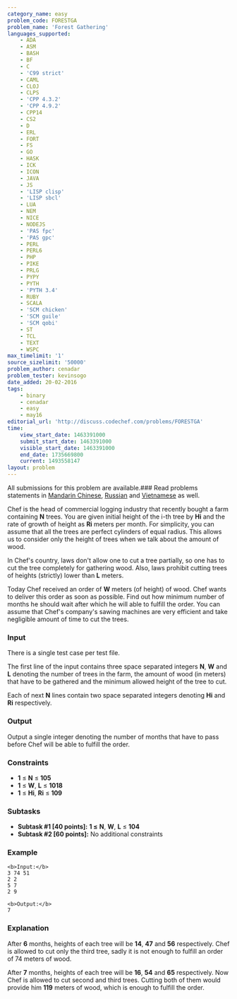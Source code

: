 ```yaml
---
category_name: easy
problem_code: FORESTGA
problem_name: 'Forest Gathering'
languages_supported:
    - ADA
    - ASM
    - BASH
    - BF
    - C
    - 'C99 strict'
    - CAML
    - CLOJ
    - CLPS
    - 'CPP 4.3.2'
    - 'CPP 4.9.2'
    - CPP14
    - CS2
    - D
    - ERL
    - FORT
    - FS
    - GO
    - HASK
    - ICK
    - ICON
    - JAVA
    - JS
    - 'LISP clisp'
    - 'LISP sbcl'
    - LUA
    - NEM
    - NICE
    - NODEJS
    - 'PAS fpc'
    - 'PAS gpc'
    - PERL
    - PERL6
    - PHP
    - PIKE
    - PRLG
    - PYPY
    - PYTH
    - 'PYTH 3.4'
    - RUBY
    - SCALA
    - 'SCM chicken'
    - 'SCM guile'
    - 'SCM qobi'
    - ST
    - TCL
    - TEXT
    - WSPC
max_timelimit: '1'
source_sizelimit: '50000'
problem_author: cenadar
problem_tester: kevinsogo
date_added: 20-02-2016
tags:
    - binary
    - cenadar
    - easy
    - may16
editorial_url: 'http://discuss.codechef.com/problems/FORESTGA'
time:
    view_start_date: 1463391000
    submit_start_date: 1463391000
    visible_start_date: 1463391000
    end_date: 1735669800
    current: 1493558147
layout: problem
---
```

All submissions for this problem are available.###  Read problems statements in [Mandarin Chinese](http://www.codechef.com/download/translated/MAY16/mandarin/FORESTGA.pdf), [Russian](http://www.codechef.com/download/translated/MAY16/russian/FORESTGA.pdf) and [Vietnamese](http://www.codechef.com/download/translated/MAY16/vietnamese/FORESTGA.pdf) as well.

Chef is the head of commercial logging industry that recently bought a farm containing **N** trees. You are given initial height of the i-th tree by **Hi** and the rate of growth of height as **Ri** meters per month. For simplicity, you can assume that all the trees are perfect cylinders of equal radius. This allows us to consider only the height of trees when we talk about the amount of wood.

In Chef's country, laws don't allow one to cut a tree partially, so one has to cut the tree completely for gathering wood. Also, laws prohibit cutting trees of heights (strictly) lower than **L** meters.

Today Chef received an order of **W** meters (of height) of wood. Chef wants to deliver this order as soon as possible. Find out how minimum number of months he should wait after which he will able to fulfill the order. You can assume that Chef's company's sawing machines are very efficient and take negligible amount of time to cut the trees.

### Input

There is a single test case per test file.

The first line of the input contains three space separated integers **N**, **W** and **L** denoting the number of trees in the farm, the amount of wood (in meters) that have to be gathered and the minimum allowed height of the tree to cut.

Each of next **N** lines contain two space separated integers denoting **Hi** and **Ri** respectively.

### Output

Output a single integer denoting the number of months that have to pass before Chef will be able to fulfill the order.

### Constraints

- **1** ≤ **N** ≤ **105**
- **1** ≤ **W**, **L** ≤ **1018**
- **1** ≤ **Hi**, **Ri** ≤ **109**

### Subtasks

- **Subtask #1 \[40 points\]:** **1 ≤**  **N**, **W**, **L** ≤ **104**
- **Subtask #2 \[60 points\]:** No additional constraints

### Example

```
<b>Input:</b>
3 74 51
2 2
5 7
2 9

<b>Output:</b>
7

```
### Explanation

After **6** months, heights of each tree will be **14**, **47** and **56** respectively. Chef is allowed to cut only the third tree, sadly it is not enough to fulfill an order of 74 meters of wood.

After **7** months, heights of each tree will be **16**, **54** and **65** respectively. Now Chef is allowed to cut second and third trees. Cutting both of them would provide him **119** meters of wood, which is enough to fulfill the order.